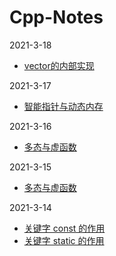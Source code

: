 # Cpp-Notes  

2021-3-18

  - [vector的内部实现](./2021-3-18/vector的内部实现.md)

2021-3-17

  - [智能指针与动态内存](./2021-3-17/智能指针与动态内存.md)

2021-3-16

  - [多态与虚函数](./2021-3-16/关于内存对齐.md)

2021-3-15

  - [多态与虚函数](./2021-3-15/多态与虚函数.md)

2021-3-14

  - [关键字 const 的作用](https://github.com/Willbebest/Cpp-Notes/blob/master/2021-3-14/const%20%E7%9A%84%E4%BD%9C%E7%94%A8.md)  
  - [关键字 static 的作用](https://github.com/Willbebest/Cpp-Notes/blob/master/2021-3-14/static%20%E7%9A%84%E4%BD%9C%E7%94%A8.md)



